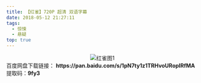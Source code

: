 ```yaml
---
title: 【红雀】720P 超清 双语字幕
date: 2018-05-12 21:27:11
tags:
  - 惊悚
  - 悬疑
top: true
---
```

<div align=center>
    <img src="/assets/images/a/hong-que/1.jpg" alt="红雀图1">
</div>
<!-- more -->
百度网盘下载链接：
<b>https://pan.baidu.com/s/1pN7ty1z1TRHvoURopIRfMA</b>
提取码：<b>9fy3</b>
